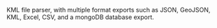 KML file parser, with multiple format exports such as JSON, GeoJSON, KML, Excel, CSV, and a mongoDB database export.
